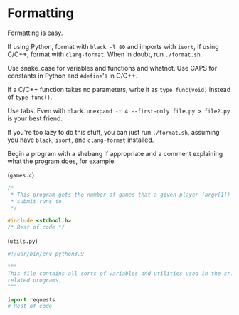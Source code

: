 # Formatting

Formatting is easy.

If using Python, format with `black -l 80` and imports with `isort`, if using
C/C++, format with `clang-format`. When in doubt, run `./format.sh`.

Use snake_case for variables and functions and whatnot. Use CAPS for constants
in Python and `#define`'s in C/C++.

If a C/C++ function takes no parameters, write it as `type func(void)` instead
of `type func()`.

Use tabs. Even with `black`. `unexpand -t 4 --first-only file.py > file2.py` is
your best friend.

If you're too lazy to do this stuff, you can just run `./format.sh`, assuming
you have `black`, `isort`, and `clang-format` installed.

Begin a program with a shebang if appropriate and a comment explaining what the
program does, for example:

(`games.c`)

```c
/*
 * This program gets the number of games that a given player (argv[1]) has
 * submit runs to.
 */

#include <stdbool.h>
/* Rest of code */
```

(`utils.py`)

```python
#!/usr/bin/env python3.9

"""
This file contains all sorts of variables and utilities used in the sr.c
related programs.
"""

import requests
# Rest of code
```
